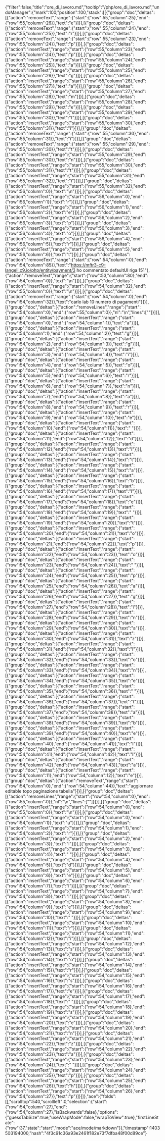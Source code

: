{"filter":false,"title":"ore_di_lavoro.md","tooltip":"/php/ore_di_lavoro.md","undoManager":{"mark":100,"position":100,"stack":[[{"group":"doc","deltas":[{"action":"removeText","range":{"start":{"row":55,"column":25},"end":{"row":55,"column":26}},"text":"e"}]}],[{"group":"doc","deltas":[{"action":"removeText","range":{"start":{"row":55,"column":24},"end":{"row":55,"column":25}},"text":"r"}]}],[{"group":"doc","deltas":[{"action":"removeText","range":{"start":{"row":55,"column":23},"end":{"row":55,"column":24}},"text":"p"}]}],[{"group":"doc","deltas":[{"action":"insertText","range":{"start":{"row":55,"column":23},"end":{"row":55,"column":24}},"text":"p"}]}],[{"group":"doc","deltas":[{"action":"insertText","range":{"start":{"row":55,"column":24},"end":{"row":55,"column":25}},"text":"a"}]}],[{"group":"doc","deltas":[{"action":"insertText","range":{"start":{"row":55,"column":25},"end":{"row":55,"column":26}},"text":"g"}]}],[{"group":"doc","deltas":[{"action":"insertText","range":{"start":{"row":55,"column":26},"end":{"row":55,"column":27}},"text":"a"}]}],[{"group":"doc","deltas":[{"action":"insertText","range":{"start":{"row":55,"column":27},"end":{"row":55,"column":28}},"text":"m"}]}],[{"group":"doc","deltas":[{"action":"insertText","range":{"start":{"row":55,"column":28},"end":{"row":55,"column":29}},"text":"e"}]}],[{"group":"doc","deltas":[{"action":"insertText","range":{"start":{"row":55,"column":29},"end":{"row":55,"column":30}},"text":"t"}]}],[{"group":"doc","deltas":[{"action":"insertText","range":{"start":{"row":55,"column":30},"end":{"row":55,"column":31}},"text":"i"}]}],[{"group":"doc","deltas":[{"action":"removeText","range":{"start":{"row":55,"column":30},"end":{"row":55,"column":31}},"text":"i"}]}],[{"group":"doc","deltas":[{"action":"removeText","range":{"start":{"row":55,"column":29},"end":{"row":55,"column":30}},"text":"t"}]}],[{"group":"doc","deltas":[{"action":"insertText","range":{"start":{"row":55,"column":29},"end":{"row":55,"column":30}},"text":"n"}]}],[{"group":"doc","deltas":[{"action":"insertText","range":{"start":{"row":55,"column":30},"end":{"row":55,"column":31}},"text":"t"}]}],[{"group":"doc","deltas":[{"action":"insertText","range":{"start":{"row":55,"column":31},"end":{"row":55,"column":32}},"text":"i"}]}],[{"group":"doc","deltas":[{"action":"insertText","range":{"start":{"row":55,"column":32},"end":{"row":56,"column":0}},"text":"\n"}]}],[{"group":"doc","deltas":[{"action":"insertText","range":{"start":{"row":56,"column":0},"end":{"row":56,"column":1}},"text":"r"}]}],[{"group":"doc","deltas":[{"action":"insertText","range":{"start":{"row":56,"column":1},"end":{"row":56,"column":2}},"text":"e"}]}],[{"group":"doc","deltas":[{"action":"insertText","range":{"start":{"row":56,"column":2},"end":{"row":56,"column":3}},"text":"p"}]}],[{"group":"doc","deltas":[{"action":"insertText","range":{"start":{"row":56,"column":3},"end":{"row":56,"column":4}},"text":"o"}]}],[{"group":"doc","deltas":[{"action":"insertText","range":{"start":{"row":56,"column":4},"end":{"row":56,"column":5}},"text":"r"}]}],[{"group":"doc","deltas":[{"action":"insertText","range":{"start":{"row":56,"column":5},"end":{"row":56,"column":6}},"text":"t"}]}],[{"group":"doc","deltas":[{"action":"removeText","range":{"start":{"row":54,"column":0},"end":{"row":54,"column":85}},"text":"https://mftr3-c9-langeli.c9.io/php/entity/payment/3 ho commentato  defaultUI riga 151"},{"action":"removeText","range":{"start":{"row":53,"column":80},"end":{"row":54,"column":0}},"text":"\n"}]}],[{"group":"doc","deltas":[{"action":"insertText","range":{"start":{"row":54,"column":32},"end":{"row":55,"column":0}},"text":"\n"}]}],[{"group":"doc","deltas":[{"action":"removeText","range":{"start":{"row":54,"column":0},"end":{"row":54,"column":32}},"text":"carlo lab 10 numero di pagamenti"}]}],[{"group":"doc","deltas":[{"action":"removeLines","range":{"start":{"row":54,"column":0},"end":{"row":55,"column":0}},"nl":"\n","lines":[""]}]}],[{"group":"doc","deltas":[{"action":"insertText","range":{"start":{"row":54,"column":0},"end":{"row":54,"column":1}},"text":"a"}]}],[{"group":"doc","deltas":[{"action":"insertText","range":{"start":{"row":54,"column":1},"end":{"row":54,"column":2}},"text":"g"}]}],[{"group":"doc","deltas":[{"action":"insertText","range":{"start":{"row":54,"column":2},"end":{"row":54,"column":3}},"text":"g"}]}],[{"group":"doc","deltas":[{"action":"insertText","range":{"start":{"row":54,"column":3},"end":{"row":54,"column":4}},"text":"i"}]}],[{"group":"doc","deltas":[{"action":"insertText","range":{"start":{"row":54,"column":4},"end":{"row":54,"column":5}},"text":"o"}]}],[{"group":"doc","deltas":[{"action":"insertText","range":{"start":{"row":54,"column":5},"end":{"row":54,"column":6}},"text":"r"}]}],[{"group":"doc","deltas":[{"action":"insertText","range":{"start":{"row":54,"column":6},"end":{"row":54,"column":7}},"text":"n"}]}],[{"group":"doc","deltas":[{"action":"insertText","range":{"start":{"row":54,"column":7},"end":{"row":54,"column":8}},"text":"a"}]}],[{"group":"doc","deltas":[{"action":"insertText","range":{"start":{"row":54,"column":8},"end":{"row":54,"column":9}},"text":"r"}]}],[{"group":"doc","deltas":[{"action":"insertText","range":{"start":{"row":54,"column":9},"end":{"row":54,"column":10}},"text":"e"}]}],[{"group":"doc","deltas":[{"action":"insertText","range":{"start":{"row":54,"column":10},"end":{"row":54,"column":11}},"text":" "}]}],[{"group":"doc","deltas":[{"action":"insertText","range":{"start":{"row":54,"column":11},"end":{"row":54,"column":12}},"text":"d"}]}],[{"group":"doc","deltas":[{"action":"insertText","range":{"start":{"row":54,"column":12},"end":{"row":54,"column":13}},"text":"i"}]}],[{"group":"doc","deltas":[{"action":"insertText","range":{"start":{"row":54,"column":13},"end":{"row":54,"column":14}},"text":"t"}]}],[{"group":"doc","deltas":[{"action":"insertText","range":{"start":{"row":54,"column":14},"end":{"row":54,"column":15}},"text":"a"}]}],[{"group":"doc","deltas":[{"action":"insertText","range":{"start":{"row":54,"column":15},"end":{"row":54,"column":16}},"text":"b"}]}],[{"group":"doc","deltas":[{"action":"insertText","range":{"start":{"row":54,"column":16},"end":{"row":54,"column":17}},"text":"l"}]}],[{"group":"doc","deltas":[{"action":"insertText","range":{"start":{"row":54,"column":17},"end":{"row":54,"column":18}},"text":"e"}]}],[{"group":"doc","deltas":[{"action":"insertText","range":{"start":{"row":54,"column":18},"end":{"row":54,"column":19}},"text":" "}]}],[{"group":"doc","deltas":[{"action":"insertText","range":{"start":{"row":54,"column":19},"end":{"row":54,"column":20}},"text":"t"}]}],[{"group":"doc","deltas":[{"action":"insertText","range":{"start":{"row":54,"column":20},"end":{"row":54,"column":21}},"text":"o"}]}],[{"group":"doc","deltas":[{"action":"insertText","range":{"start":{"row":54,"column":21},"end":{"row":54,"column":22}},"text":"p"}]}],[{"group":"doc","deltas":[{"action":"insertText","range":{"start":{"row":54,"column":22},"end":{"row":54,"column":23}},"text":"o"}]}],[{"group":"doc","deltas":[{"action":"insertText","range":{"start":{"row":54,"column":23},"end":{"row":54,"column":24}},"text":" "}]}],[{"group":"doc","deltas":[{"action":"insertText","range":{"start":{"row":54,"column":24},"end":{"row":54,"column":25}},"text":"p"}]}],[{"group":"doc","deltas":[{"action":"insertText","range":{"start":{"row":54,"column":25},"end":{"row":54,"column":26}},"text":"a"}]}],[{"group":"doc","deltas":[{"action":"insertText","range":{"start":{"row":54,"column":26},"end":{"row":54,"column":27}},"text":"g"}]}],[{"group":"doc","deltas":[{"action":"insertText","range":{"start":{"row":54,"column":27},"end":{"row":54,"column":28}},"text":"i"}]}],[{"group":"doc","deltas":[{"action":"insertText","range":{"start":{"row":54,"column":28},"end":{"row":54,"column":29}},"text":"n"}]}],[{"group":"doc","deltas":[{"action":"insertText","range":{"start":{"row":54,"column":29},"end":{"row":54,"column":30}},"text":"a"}]}],[{"group":"doc","deltas":[{"action":"insertText","range":{"start":{"row":54,"column":30},"end":{"row":54,"column":31}},"text":"z"}]}],[{"group":"doc","deltas":[{"action":"insertText","range":{"start":{"row":54,"column":31},"end":{"row":54,"column":32}},"text":"i"}]}],[{"group":"doc","deltas":[{"action":"insertText","range":{"start":{"row":54,"column":32},"end":{"row":54,"column":33}},"text":"o"}]}],[{"group":"doc","deltas":[{"action":"insertText","range":{"start":{"row":54,"column":33},"end":{"row":54,"column":34}},"text":"n"}]}],[{"group":"doc","deltas":[{"action":"insertText","range":{"start":{"row":54,"column":34},"end":{"row":54,"column":35}},"text":"e"}]}],[{"group":"doc","deltas":[{"action":"insertText","range":{"start":{"row":54,"column":35},"end":{"row":54,"column":36}},"text":" "}]}],[{"group":"doc","deltas":[{"action":"insertText","range":{"start":{"row":54,"column":36},"end":{"row":54,"column":37}},"text":"t"}]}],[{"group":"doc","deltas":[{"action":"insertText","range":{"start":{"row":54,"column":37},"end":{"row":54,"column":38}},"text":"a"}]}],[{"group":"doc","deltas":[{"action":"insertText","range":{"start":{"row":54,"column":38},"end":{"row":54,"column":39}},"text":"b"}]}],[{"group":"doc","deltas":[{"action":"insertText","range":{"start":{"row":54,"column":39},"end":{"row":54,"column":40}},"text":"e"}]}],[{"group":"doc","deltas":[{"action":"insertText","range":{"start":{"row":54,"column":40},"end":{"row":54,"column":41}},"text":"l"}]}],[{"group":"doc","deltas":[{"action":"insertText","range":{"start":{"row":54,"column":41},"end":{"row":54,"column":42}},"text":"l"}]}],[{"group":"doc","deltas":[{"action":"insertText","range":{"start":{"row":54,"column":42},"end":{"row":54,"column":43}},"text":"a"}]}],[{"group":"doc","deltas":[{"action":"insertText","range":{"start":{"row":54,"column":11},"end":{"row":54,"column":12}},"text":"e"}]}],[{"group":"doc","deltas":[{"action":"removeText","range":{"start":{"row":54,"column":0},"end":{"row":54,"column":44}},"text":"aggiornare editable topo paginazione tabella"}]}],[{"group":"doc","deltas":[{"action":"removeLines","range":{"start":{"row":54,"column":0},"end":{"row":55,"column":0}},"nl":"\n","lines":[""]}]}],[{"group":"doc","deltas":[{"action":"insertText","range":{"start":{"row":54,"column":0},"end":{"row":55,"column":0}},"text":"\n"}]}],[{"group":"doc","deltas":[{"action":"insertText","range":{"start":{"row":54,"column":0},"end":{"row":54,"column":1}},"text":"u"}]}],[{"group":"doc","deltas":[{"action":"insertText","range":{"start":{"row":54,"column":1},"end":{"row":54,"column":2}},"text":"r"}]}],[{"group":"doc","deltas":[{"action":"insertText","range":{"start":{"row":54,"column":2},"end":{"row":54,"column":3}},"text":"l"}]}],[{"group":"doc","deltas":[{"action":"insertText","range":{"start":{"row":54,"column":3},"end":{"row":54,"column":4}},"text":" "}]}],[{"group":"doc","deltas":[{"action":"insertText","range":{"start":{"row":54,"column":4},"end":{"row":54,"column":5}},"text":"d"}]}],[{"group":"doc","deltas":[{"action":"insertText","range":{"start":{"row":54,"column":5},"end":{"row":54,"column":6}},"text":"e"}]}],[{"group":"doc","deltas":[{"action":"insertText","range":{"start":{"row":54,"column":6},"end":{"row":54,"column":7}},"text":"l"}]}],[{"group":"doc","deltas":[{"action":"insertText","range":{"start":{"row":54,"column":7},"end":{"row":54,"column":8}},"text":"l"}]}],[{"group":"doc","deltas":[{"action":"insertText","range":{"start":{"row":54,"column":8},"end":{"row":54,"column":9}},"text":"e"}]}],[{"group":"doc","deltas":[{"action":"insertText","range":{"start":{"row":54,"column":9},"end":{"row":54,"column":10}},"text":" "}]}],[{"group":"doc","deltas":[{"action":"insertText","range":{"start":{"row":54,"column":10},"end":{"row":54,"column":11}},"text":"r"}]}],[{"group":"doc","deltas":[{"action":"insertText","range":{"start":{"row":54,"column":11},"end":{"row":54,"column":12}},"text":"i"}]}],[{"group":"doc","deltas":[{"action":"insertText","range":{"start":{"row":54,"column":12},"end":{"row":54,"column":13}},"text":"s"}]}],[{"group":"doc","deltas":[{"action":"insertText","range":{"start":{"row":54,"column":13},"end":{"row":54,"column":14}},"text":"o"}]}],[{"group":"doc","deltas":[{"action":"insertText","range":{"start":{"row":54,"column":14},"end":{"row":54,"column":15}},"text":"r"}]}],[{"group":"doc","deltas":[{"action":"insertText","range":{"start":{"row":54,"column":15},"end":{"row":54,"column":16}},"text":"s"}]}],[{"group":"doc","deltas":[{"action":"insertText","range":{"start":{"row":54,"column":16},"end":{"row":54,"column":17}},"text":"e"}]}],[{"group":"doc","deltas":[{"action":"insertText","range":{"start":{"row":54,"column":17},"end":{"row":54,"column":18}},"text":" "}]}],[{"group":"doc","deltas":[{"action":"insertText","range":{"start":{"row":54,"column":18},"end":{"row":54,"column":19}},"text":"s"}]}],[{"group":"doc","deltas":[{"action":"insertText","range":{"start":{"row":54,"column":19},"end":{"row":54,"column":20}},"text":"e"}]}],[{"group":"doc","deltas":[{"action":"insertText","range":{"start":{"row":54,"column":20},"end":{"row":54,"column":21}},"text":"n"}]}],[{"group":"doc","deltas":[{"action":"insertText","range":{"start":{"row":54,"column":21},"end":{"row":54,"column":22}},"text":"z"}]}],[{"group":"doc","deltas":[{"action":"insertText","range":{"start":{"row":54,"column":22},"end":{"row":54,"column":23}},"text":"a"}]}],[{"group":"doc","deltas":[{"action":"insertText","range":{"start":{"row":54,"column":23},"end":{"row":54,"column":24}},"text":" "}]}],[{"group":"doc","deltas":[{"action":"insertText","range":{"start":{"row":54,"column":24},"end":{"row":54,"column":25}},"text":"p"}]}],[{"group":"doc","deltas":[{"action":"insertText","range":{"start":{"row":54,"column":25},"end":{"row":54,"column":26}},"text":"h"}]}],[{"group":"doc","deltas":[{"action":"insertText","range":{"start":{"row":54,"column":26},"end":{"row":54,"column":27}},"text":"p"}]}]]},"ace":{"folds":[],"scrolltop":540,"scrollleft":0,"selection":{"start":{"row":54,"column":27},"end":{"row":54,"column":27},"isBackwards":false},"options":{"guessTabSize":true,"useWrapMode":false,"wrapToView":true},"firstLineState":{"row":37,"state":"start","mode":"ace/mode/markdown"}},"timestamp":1403503194000,"hash":"4f3c91c36a93e2461f182e73f7dfba48f00d89ce"}